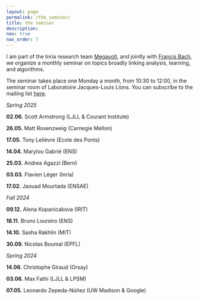 ```yaml
---
layout: page
permalink: /the_seminar/
title: the seminar
description: 
nav: true
nav_order: 7
---
```


I am part of the Inria research team <a href="https://www.inria.fr/en/megavolt">Megavolt</a>, and jointly with <a href="https://www.di.ens.fr/~fbach/">Francis Bach</a>, we organize a monthly seminar on topics broadly linking analysis, learning, and algorithms.

The seminar takes place one Monday a month, from 10:30 to 12:00, in the seminar room of Laboratoire Jacques-Louis Lions. 
You can subscribe to the mailing list <a href="https://sympa.inria.fr/sympa/subscribe/gdt-acube">here</a>.

*Spring 2025*

<b>02.06.</b> Scott Armstrong (LJLL & Courant Institute)

<b>26.05.</b> Matt Rosenzweig (Carnegie Mellon)

<b>17.05.</b> Tony Lelièvre (Ecole des Ponts)

<b>14.04.</b> Marylou Gabrié (ENS)

<b>25.03.</b> Andrea Agazzi (Bern)

<b>03.03.</b> Flavien Léger (Inria)

<b>17.02.</b> Jaouad Mourtada (ENSAE)


*Fall 2024* 

<b>09.12.</b> Alena Kopanicakova (IRIT)

<b>18.11.</b> Bruno Loureiro (ENS)

<b>14.10.</b> Sasha Rakhlin (MIT)

<b>30.09.</b> Nicolas Boumal (EPFL)

*Spring 2024*

<b>14.06.</b> Christophe Giraud (Orsay)

<b>03.06.</b> Max Fathi (LJLL & LPSM)

<b>07.05.</b> Leonardo Zepeda-Núñez (UW Madison & Google)


